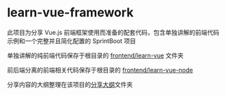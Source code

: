 # learn-vue-framework

此项目为分享 Vue.js 前端框架使用而准备的配套代码，包含单独讲解的前端代码示例和一个完整并且简化配置的 SprintBoot 项目

单独讲解的纯前端代码保存于根目录的 [frontend/learn-vue](https://github.com/rbackrock/learn-vue-framework/tree/master/frontend/learn-vue) 文件夹

前后端分离的前端相关代码保存于根目录的 [frontend/learn-vue-node](https://github.com/rbackrock/learn-vue-framework/tree/master/frontend/learn-vue-node)

分享内容的大纲整理在该项目的[分享大纲](https://github.com/rbackrock/learn-vue-framework/tree/master/%E5%88%86%E4%BA%AB%E5%A4%A7%E7%BA%B2)文件夹
